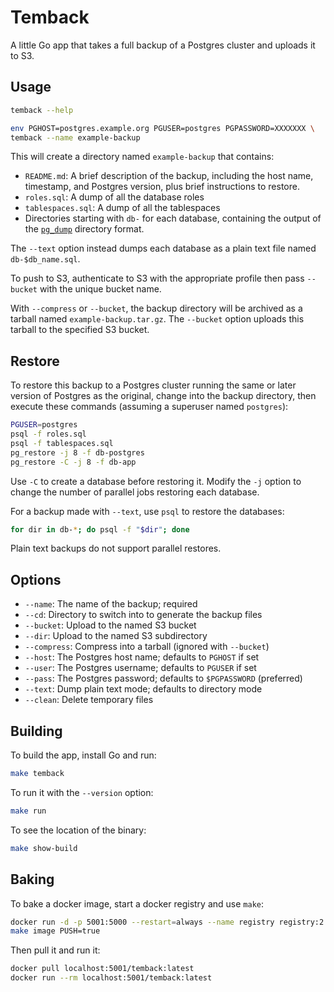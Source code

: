 Temback
=======

A little Go app that takes a full backup of a Postgres cluster and uploads it
to S3.

Usage
-----

```sh
temback --help

env PGHOST=postgres.example.org PGUSER=postgres PGPASSWORD=XXXXXXX \
temback --name example-backup
```

This will create a directory named `example-backup` that contains:

*   `README.md`: A brief description of the backup, including the host name,
    timestamp, and Postgres version, plus brief instructions to restore.
*   `roles.sql`: A dump of all the database roles
*   `tablespaces.sql`: A dump of all the tablespaces
*   Directories starting with `db-` for each database, containing the output
    of the [`pg_dump`] directory format.

The `--text` option instead dumps each database as a plain text file named
`db-$db_name.sql`.

To push to S3, authenticate to S3 with the appropriate profile then pass
`--bucket` with the unique bucket name.

With `--compress` or `--bucket`, the backup directory will be archived as a
tarball named `example-backup.tar.gz`. The `--bucket` option uploads this
tarball to the specified S3 bucket.

Restore
-------

To restore this backup to a Postgres cluster running the same or later version
of Postgres as the original, change into the backup directory, then execute
these commands (assuming a superuser named `postgres`):

```sh
PGUSER=postgres
psql -f roles.sql
psql -f tablespaces.sql
pg_restore -j 8 -f db-postgres
pg_restore -C -j 8 -f db-app
```

Use `-C` to create a database before restoring it. Modify the `-j` option to
change the number of parallel jobs restoring each database.

For a backup made with `--text`, use `psql` to restore the databases:

```sh
for dir in db-*; do psql -f "$dir"; done
```

Plain text backups do not support parallel restores.

Options
-------

*   `--name`: The name of the backup; required
*   `--cd`: Directory to switch into to generate the backup files
*   `--bucket`: Upload to the named S3 bucket
*   `--dir`: Upload to the named S3 subdirectory
*   `--compress`: Compress into a tarball (ignored with `--bucket`)
*   `--host`: The Postgres host name; defaults to `PGHOST` if set
*   `--user`: The Postgres username; defaults to `PGUSER` if set
*   `--pass`: The Postgres password; defaults to `$PGPASSWORD` (preferred)
*   `--text`: Dump plain text mode; defaults to directory mode
*   `--clean`: Delete temporary files

Building
--------

To build the app, install Go and run:

```sh
make temback
```

To run it with the `--version` option:

```sh
make run
```

To see the location of the binary:

```sh
make show-build
```

Baking
------

To bake a docker image, start a docker registry and use `make`:

```sh
docker run -d -p 5001:5000 --restart=always --name registry registry:2
make image PUSH=true
```

Then pull it and run it:

```sh
docker pull localhost:5001/temback:latest
docker run --rm localhost:5001/temback:latest
```

[`pg_dump`]: https://www.postgresql.org/docs/current/app-pgdump.html
